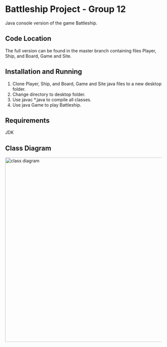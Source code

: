# Battleship Project - Group 12 

Java console version of the game Battleship.

## Code Location 

The full version can be found in the master branch containing files Player, Ship, and Board, Game and Site. 

## Installation and Running 

1. Clone Player, Ship, and Board, Game and Site java files to a new desktop folder.
2. Change directory to desktop folder.
3. Use javac *.java to compile all classes.
4. Use java Game to play Battleship.

## Requirements

JDK

## Class Diagram

<img width="592" alt="class diagram" src="https://user-images.githubusercontent.com/47372331/53464831-071d7b00-3a09-11e9-9982-8848320b6094.png">

